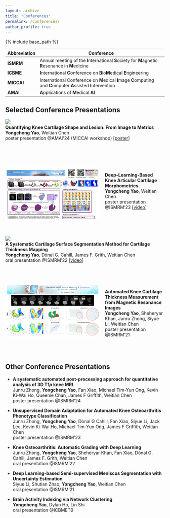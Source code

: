 ```yaml
---
layout: archive
title: "Conferences"
permalink: /conferences/
author_profile: true
---
```


{% include base_path %}


| Abbreviation | Conference                                                   |
| ------------ | ------------------------------------------------------------ |
| **ISMRM**    | Annual meeting of the **I**nternational **S**ociety for **M**agnetic **R**esonance in **M**edicine |
| **ICBME**    | **I**nternational **C**onference on **B**io**M**edical **E**ngineering |
| **MICCAI**   | International Conference on **M**edical **I**mage **C**omputing and **C**omputer **A**ssisted **I**ntervention |
| **AMAI**     | **A**pplications of **M**edical **AI**                       |



Selected Conference Presentations
------

<img align="left" width="150" src="/_pages/gallery.assets/poster-Inf-ResearchDay2024-v2.pdf" style="margin-right: 50px" /> \
**Quantifying Knee Cartilage Shape and Lesion: From Image to Metrics**\
**Yongcheng Yao**, Weitian Chen\
poster presentation @AMAI'24 (MICCAI workshop) [[poster](https://github.com/YongchengYAO/yongchengyao.github.io/blob/master/_pages/gallery.assets/poster-AMAI24.pdf)]<br />
<br /><br /><br /><br />

<img align="left" width="300" src="/_pages/conference.assets/conference-ISMRM23.png" style="margin-right: 15px" /> \
**Deep-Learning-Based Knee Articular Cartilage Morphometrics**\
**Yongcheng Yao**, Weitian Chen\
poster presentation @ISMRM’23  [[video](https://youtu.be/9b94d4W6e1g)]<br />
<br /><br /><br /><br />

<img align="left" width="300" src="/_pages/conference.assets/conference-ISMRM22.png" style="margin-right: 15px" /> \
**A Systematic Cartilage Surface Segmentation Method for Cartilage Thickness Mapping**\
**Yongcheng Yao**, Dόnal G. Cahill, James F. Grith, Weitian Chen\
oral presentation @ISMRM’22 [[video](https://youtu.be/iii6XjxoKLg)]<br />
<br /><br /><br />

<img align="left" width="300" src="/_pages/conference.assets/conference-ISMRM21.png" style="margin-right: 15px" /> \
**Automated Knee Cartilage Thickness Measurement from Magnetic Resonance Images**\
**Yongcheng Yao**, Sheheryar Khan, Junru Zhong, Siyue Li, Weitian Chen\
poster presentation @ISMRM’21 <br />
<br /><br /><br />



Other Conference Presentations
------

* **A systematic automated post-processing approach for quantitative analysis of 3D T1$\rho$ knee MRI**\
  Junru Zhong, **Yongcheng Yao**, Fan Xiao, Michael Tim-Yun Ong, Kevin Ki-Wai Ho, Queenie Chan, James F Griffith, Weitian Chen\
  poster presentation @ISMRM’24

* **Unsupervised Domain Adaptation for Automated Knee Osteoarthritis Phenotype Classification**\
  Junru Zhong, **Yongcheng Yao**, Dόnal G Cahill, Fan Xiao, Siyue Li, Jack Lee, Kevin Ki-Wai Ho, Michael Tim-Yun Ong, James F Griffith, Weitian Chen\
  poster presentation @ISMRM’23 

* **Knee Osteoarthritis: Automatic Grading with Deep Learning**\
  Junru Zhong, **Yongcheng Yao**, Sheheryar Khan, Fan Xiao, Dόnal G. Cahill, James F. Grith, Weitian Chen\
  oral presentation @ISMRM’22

* **Deep Learning-based Semi-supervised Meniscus Segmentation with Uncertainty Estimation**\
  Siyue Li, Shutian Zhao, **Yongcheng Yao**, Weitian Chen\
  oral presentation @ISMRM’21

* **Brain Activity Indexing via Network Clustering**\
  **Yongcheng Yao**, Dylan Ho, Lin Shi\
  oral presentation @ICBME’19